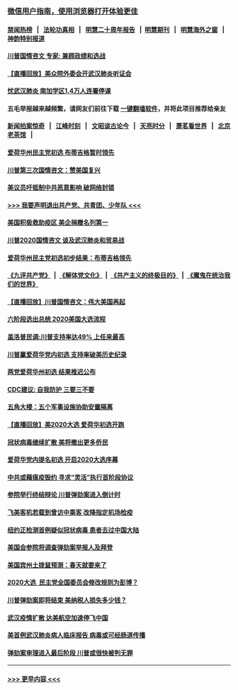 ### [微信用户指南，使用浏览器打开体验更佳](https://github.com/gfw-breaker/banned-news1/blob/master/indexes/wechat-guide.md?t=0)
#### [禁闻热榜](热点新闻.md?t=0)  &nbsp;&nbsp;|&nbsp;&nbsp; [法轮功真相](https://github.com/gfw-breaker/truth/blob/master/README.md?t=0) &nbsp;&nbsp;|&nbsp;&nbsp; [明慧二十周年报告](https://github.com/gfw-breaker/mh-reports/blob/master/README.md?t=0) &nbsp;&nbsp;|&nbsp;&nbsp;[明慧期刊](https://github.com/gfw-breaker/mh-qikan) &nbsp;&nbsp;|&nbsp;&nbsp; [明慧海外之窗](https://github.com/gfw-breaker/mh-news/blob/master/README.md?t=0) &nbsp;&nbsp;|&nbsp;&nbsp; [神韵特别报道](https://github.com/gfw-breaker/mh-news/blob/master/shenyun.md?t=0)
#### [川普国情咨文 专家: 兼顾政绩和选战](../pages/prog203/a102770277.md?t=02060702) 
#### [【直播回放】美众院外委会开武汉肺炎听证会](../pages/prog203/a102770210.md?t=02060702) 
#### [忧武汉肺炎 南加学区1.4万人连署停课](../pages/prog203/a102770166.md?t=02060702) 
#### 五毛举报越来越频繁，请网友们前往下载 [一键翻墙软件](https://github.com/gfw-breaker/ssr-accounts)，并将此项目推荐给亲友
#### [新闻拍案惊奇](https://github.com/gfw-breaker/banned-news1/blob/master/pages/link4.md) &nbsp;&nbsp;|&nbsp;&nbsp; [江峰时刻](https://github.com/gfw-breaker/banned-news1/blob/master/pages/link4.md) &nbsp;&nbsp;|&nbsp;&nbsp; [文昭谈古论今](https://github.com/gfw-breaker/banned-news1/blob/master/pages/link4.md) &nbsp;&nbsp;|&nbsp;&nbsp; [天亮时分](https://github.com/gfw-breaker/banned-news1/blob/master/pages/link4.md) &nbsp;&nbsp;|&nbsp;&nbsp; [萧茗看世界](https://github.com/gfw-breaker/banned-news1/blob/master/pages/link4.md) &nbsp;&nbsp;|&nbsp;&nbsp; [北京老茶馆](https://github.com/gfw-breaker/banned-news1/blob/master/pages/link4.md) &nbsp;&nbsp;|&nbsp;&nbsp; 
#### [爱荷华州民主党初选 布蒂吉格暂时领先](../pages/prog203/a102770142.md?t=02060702) 
#### [川普第三次国情咨文：赞美国复兴](../pages/prog203/a102770133.md?t=02060702) 
#### [美议员吁抵制中共恶意影响 破网络封锁](../pages/prog203/a102770069.md?t=02060702) 
#### [>>> 我要声明退出共产党、共青团、少年队 <<<](https://github.com/begood0513/goodnews/blob/master/quit/letter.md) 
#### [美国积极救助疫区 美企捐赠名列第一](../pages/prog203/a102770023.md?t=02060702) 
#### [川普2020国情咨文 谈及武汉肺炎和贸易战](../pages/prog203/a102769813.md?t=02060702) 
#### [爱荷华州民主党初选初步结果：布蒂吉格领先](../pages/prog203/a102769463.md?t=02060702) 
#### [《九评共产党》](https://github.com/begood0513/9ping.md/blob/master/README.md) &nbsp;|&nbsp; [《解体党文化》](../../../../jtdwh.md/blob/master/README.md)  &nbsp;|&nbsp; [《共产主义的终极目的》](../../../../gczydzjmd.md/blob/master/README.md) &nbsp;|&nbsp; [《魔鬼在统治我们的世界》](../../../../mgztzwmdsj.md/blob/master/README.md) 
#### [【直播回放】川普国情咨文：伟大美国再起](../pages/prog203/a102768464.md?t=02060702) 
#### [六阶段选出总统 2020美国大选流程](../pages/prog203/a102769417.md?t=02060702) 
#### [盖洛普民调:川普支持率达49% 上任来最高](../pages/prog203/a102769331.md?t=02060702) 
#### [川普赢爱荷华党内初选 支持率破美历史纪录](../pages/prog203/a102769296.md?t=02060702) 
#### [两党爱荷华州初选 结果推迟公布](../pages/prog203/a102769256.md?t=02060702) 
#### [CDC建议: 自我防护 三要三不要](../pages/prog203/a102769261.md?t=02060702) 
#### [五角大楼：五个军事设施协助安置隔离](../pages/prog203/a102769237.md?t=02060702) 
#### [【直播回放】美2020大选 爱荷华初选开跑](../pages/prog203/a102768484.md?t=02060702) 
#### [冠状病毒继续扩散 美将撤出更多侨民](../pages/prog203/a102768407.md?t=02060702) 
#### [爱荷华党内提名初选 开启2020大选序幕](../pages/prog203/a102768451.md?t=02060702) 
#### [中共或藉瘟疫毁约 寻求“灵活”执行首阶段协议](../pages/prog203/a102768331.md?t=02060702) 
#### [参院举行终结辩论 川普弹劾案进入倒计时](../pages/prog203/a102768276.md?t=02060702) 
#### [飞美客机若载到曾访中乘客 改降指定机场检疫](../pages/prog203/a102767735.md?t=02060702) 
#### [纽约正检测首例疑似冠状病毒 患者去过中国大陆](../pages/prog203/a102767642.md?t=02060702) 
#### [美国会参院将调查弹劾案举报人及拜登](../pages/prog203/a102767546.md?t=02060702) 
#### [美国宾州土拨鼠预测：春天就要来了](../pages/prog203/a102767516.md?t=02060702) 
#### [2020大选  民主党全国委员会修改规则为彭博？](../pages/prog203/a102767512.md?t=02060702) 
#### [川普弹劾案即将结束 美纳税人损失多少钱？](../pages/prog203/a102767453.md?t=02060702) 
#### [武汉疫情扩散 达美航空加速停飞中国](../pages/prog203/a102767103.md?t=02060702) 
#### [美首例武汉肺炎病人临床报告 病毒或可经肠道传播](../pages/prog203/a102766898.md?t=02060702) 
#### [弹劾案审理进入最后阶段 川普或很快被判无罪](../pages/prog203/a102766981.md?t=02060702) 

----
#### [ >>> 更早内容 <<< ](../indexes/prog203-earlier.md)
